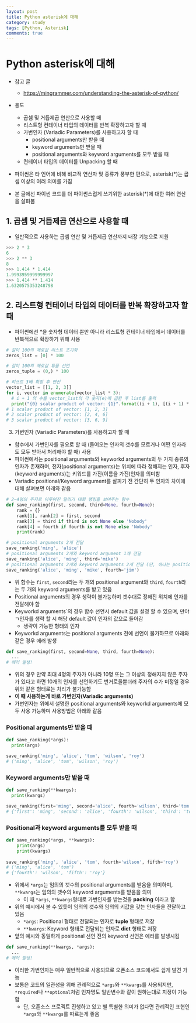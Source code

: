 ```yaml
---
layout: post
title: Python asterisk에 대해
category: study
tags: [Python, Asterisk]
comments: true
---
```


# Python asterisk에 대해
- 참고 글
  - https://mingrammer.com/understanding-the-asterisk-of-python/
  
- 용도
  - 곱셈 및 거듭제곱 연산으로 사용할 때
  - 리스트형 컨테이너 타입의 데이터를 반복 확장하고자 할 때
  - 가변인자 (Variadic Parameters)를 사용하고자 할 때
    - positional arguments만 받을 때
    - keyword arguments만 받을 때
    - positional arguments와 keyword arguments를 모두 받을 때
  - 컨테이너 타입의 데이터를 Unpacking 할 때

- 파이썬은 타 언어에 비해 비교적 연산자 및 종류가 풍부한 편으로, asterisk(\*)는 곱셈 이상의 여러 의미를 가짐
- 본 글에선 파이썬 코드를 더 파이썬스럽게 쓰기위한 asterisk(\*)에 대한 여러 연산을 살펴봄

## 1. 곱셈 및 거듭제곱 연산으로 사용할 때
- 일반적으로 사용하는 곱셈 연산 및 거듭제곱 연산까지 내장 기능으로 지원

```python
>>> 2 * 3
6
>>> 2 ** 3
8
>>> 1.414 * 1.414
1.9993959999999997
>>> 1.414 ** 1.414
1.6320575353248798
```

## 2. 리스트형 컨테이너 타입의 데이터를 반복 확장하고자 할 때
- 파이썬에선 \*을 숫자형 데이터 뿐만 아니라 리스트형 컨테이너 타입에서 데이터를 반복적으로 확장하기 위해 사용

```python
# 길이 100의 제로값 리스트 초기화
zeros_list = [0] * 100

# 길이 100의 제로값 튜플 선언
zeros_tuple = (0,) * 100

# 리스트 3배 확장 후 연산
vector_list = [[1, 2, 3]]
for i, vector in enumerate(vector_list * 3):
  # i + 1 의 수를 vector_list의 각 숫자(e)에 곱한 후 list를 출력
  print("{0} scalar product of vector: {1}".format((i + 1), [(i + 1) * e for e in vector]))
# 1 scalar product of vector: [1, 2, 3]
# 2 scalar product of vector: [2, 4, 6]
# 3 scalar product of vector: [3, 6, 9]
```

3. 가변인자 (Variadic Parameters)를 사용하고자 할 때
- 함수에서 가변인자를 필요로 할 때 (들어오는 인자의 갯수를 모르거나 어떤 인자라도 모두 받아서 처리해야 할 때) 사용
- 파이썬에서는 positional arguments와 keyworkd arguments의 두 가지 종류의 인자가 존재하며, 전자(positional arguments)는 위치에 따라 정해지는 인자, 후자(keyword arguments)는 키워드를 가진(이름을 가진)인자를 의미함
- Variadic positional/Keyword argument를 살피기 전 간단히 두 인자의 차이에 대해 살펴보면 아래와 같음

```python
# 2~4명의 주자로 이루어진 달리기 대회 랭킹을 보여주는 함수
def save_ranking(first, second, third=None, fourth=None):
    rank = {}
    rank[1], rank[2] = first, second
    rank[3] = third if third is not None else 'Nobody'
    rank[4] = fourth if fourth is not None else 'Nobody'
    print(rank)

# positional arguments 2개 전달
save_ranking('ming', 'alice')
# positional arguments 2개와 keyword argument 1개 전달
save_ranking('alice', 'ming', third='mike')
# positional arguments 2개와 keyword arguments 2개 전달 (단, 하나는 positional argument 형태로 전달)
save_ranking('alice', 'ming', 'mike', fourth='jim')
```

- 위 함수는 `first`, `second`라는 두 개의 positional argument와 `third`, `fourth`라는 두 개의 keyword arguments를 받고 있음
- Positional arguments의 경우 생략이 불가능하며 갯수대로 정해진 위치에 인자를 전달해야 함
- Keyworkd arguments`의 경우 함수 선언시 default 값을 설정 할 수 있으며, 만야 ㄱ인자를 생략 할 시 해당 default 값이 인자의 값으로 들어감
  - 생략이 가능한 형태의 인자
- Keyworkd arguments는 positional arguments 전에 선언이 불가하므로 아래와같은 경우 에러 발생

```python
def save_ranking(first, second=None, third, fourth=None):
  ...
# 에러 발생!
```

- 위의 경우 만약 최대 4명의 주자가 아니라 10명 또는 그 이상의 정해지지 않은 주자가 있다고 하면 10개의 인자를 선언하기도 번거로울뿐더러 주자의 수가 미정일 경우 위와 같은 형태로는 처리가 불가능함
- __이 때 사용하는게 바로 가변인자(Variadic arguments)__
- 가변인자는 위에서 설명한 positional arguments와 keyworkd arguments에 모두 사용 가능하며 사용방법은 아래와 같음

### Positional arguments만 받을 때

```python
def save_ranking(*args):
  print(args)

save_ranking('ming', 'alice', 'tom', 'wilson', 'roy')
# ('ming', 'alice', 'tom', 'wilson', 'roy')
```

### Keyword arguments만 받을 때

```python
def save_ranking(**kwargs):
  print(kwargs)

save_ranking(first='ming', second='alice', fourth='wilson', third='tom', fifth='roy')
# {'first': 'ming', 'second': 'alice', 'fourth': 'wilson', 'third': 'tom', 'fifth': 'roy'}
```

### Positional과 keyword arguments를 모두 받을 때

```python
def save_ranking(*args, **kwargs):
    print(args)
    print(kwargs)
    
save_ranking('ming', 'alice', 'tom', fourth='wilson', fifth='roy')
# ('ming', 'alice', 'tom')
# {'fourth': 'wilson', 'fifth': 'roy'}
```

- 위에서 `*args`는 임의의 갯수의 positional arguments를 받음을 의미하며, `**kwargs`는 임의의 갯수의 keyword arguments를 받음을 의미
  - 이 때 `*args`, `**kwargs`형태로 가변인자를 받는것을 __packing__ 이라고 함
- 위의 예시에서 볼 수 있듯이 임의의 갯수와 임의의 키값을 갖는 인자들을 전달하고 있음
  - `*args`: Positional 형태로 전달되는 인자로 __tuple__ 형태로 저장
  - `**kwargs`: Keyword 형태로 전달되는 인자로 __dict__ 형태로 저장
- 앞의 예시와 동일하게 positional 선언 전의 keyword 선언은 에러를 발생시킴

```python
def save_ranking(**kwargs, *args):
  ...
# 에러 발생!
```

- 이러한 가변인자는 매우 일반적으로 사용되므로 오픈소스 코드에서도 쉽게 발견 가능
- 보통은 코드의 일관성을 위해 관례적으로 `*args`와 `**kwargs`를 사용되지만, `*required`나 `**optional`처럼 인자명도 일반변수와 같이 원하는대로 지정이 가능함
  - 단, 오픈소스 프로젝트 진행하고 있고 별 특별한 의미가 없다면 관례적인 표현인 `*args`와 `**kwargs`를 따르는게 좋음




